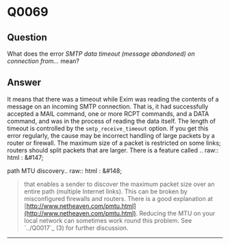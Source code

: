 Q0069
=====

Question
--------

What does the error *SMTP data timeout (message abandoned) on connection
from...* mean?

Answer
------

It means that there was a timeout while Exim was reading the contents of a message on an incoming SMTP connection. That is, it had successfully accepted a MAIL command, one or more RCPT commands, and a DATA command, and was in the process of reading the data itself. The length of timeout is controlled by the `smtp_receive_timeout` option. If you get this error regularly, the cause may be incorrect handling of large packets by a router or firewall. The maximum size of a packet is restricted on some links; routers should split packets that are larger. There is a feature called .. raw:: html
:   &\#147;

path MTU discovery.. raw:: html
:   &\#148;

> that enables a sender to discover the maximum packet size over an
> entire path (multiple Internet links). This can be broken by
> misconfigured firewalls and routers. There is a good explanation at
> [http://www.netheaven.com/pmtu.html](http://www.netheaven.com/pmtu.html).
> Reducing the MTU on your local network can sometimes work round this
> problem. See \`../Q0017\`\_ (3) for further discussion.

* * * * *
